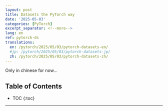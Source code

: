 ```yaml
---
layout: post
title: Datasets the PyTorch way
date: '2025-05-03'
categories: [PyTorch]
excerpt_separator: <!--more-->
lang: en
ref: pytorch-ds
translations:
  en: /pytorch/2025/05/03/pytorch-datasets-en/
  #jp: /pytorch/2025/05/03/pytorch-datasets-jp/
  zh: /pytorch/2025/05/03/pytorch-datasets-zh/
---
```




<!--more-->

Only in chinese for now...


## Table of Contents
* TOC
{:toc}


---